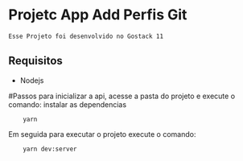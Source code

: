 # Projetc App Add Perfis Git
    Esse Projeto foi desenvolvido no Gostack 11

## Requisitos

* Nodejs

#Passos para inicializar a api, acesse a pasta  do
projeto e execute o comando:
instalar as dependencias
```shell
    yarn
```
Em seguida para executar o projeto execute o comando:
```shell
    yarn dev:server
```
